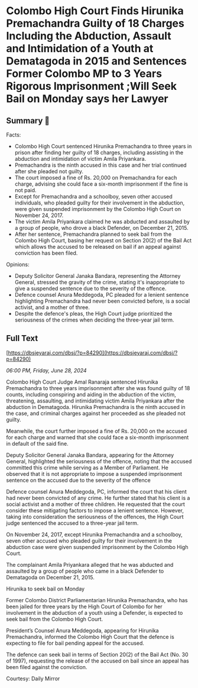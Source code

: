 # Colombo  High Court  Finds  Hirunika Premachandra Guilty of 18 Charges Including the Abduction, Assault and Intimidation of a Youth at Dematagoda in 2015 and  Sentences Former Colombo MP  to 3 Years  Rigorous Imprisonment ;Will Seek Bail on Monday says her Lawyer

## Summary 🤖

Facts:

- Colombo High Court sentenced Hirunika Premachandra to three years in prison after finding her guilty of 18 charges, including assisting in the abduction and intimidation of victim Amila Priyankara.
- Premachandra is the ninth accused in this case and her trial continued after she pleaded not guilty.
- The court imposed a fine of Rs. 20,000 on Premachandra for each charge, advising she could face a six-month imprisonment if the fine is not paid.
- Except for Premachandra and a schoolboy, seven other accused individuals, who pleaded guilty for their involvement in the abduction, were given suspended imprisonment by the Colombo High Court on November 24, 2017.
- The victim Amila Priyankara claimed he was abducted and assaulted by a group of people, who drove a black Defender, on December 21, 2015.
- After her sentence, Premachandra planned to seek bail from the Colombo High Court, basing her request on Section 20(2) of the Bail Act which allows the accused to be released on bail if an appeal against conviction has been filed.

Opinions:

- Deputy Solicitor General Janaka Bandara, representing the Attorney General, stressed the gravity of the crime, stating it's inappropriate to give a suspended sentence due to the severity of the offence.
- Defence counsel Anura Meddegoda, PC pleaded for a lenient sentence highlighting Premachandra had never been convicted before, is a social activist, and a mother of three.
- Despite the defence's pleas, the High Court judge prioritized the seriousness of the crimes when deciding the three-year jail term.

## Full Text

[https://dbsjeyaraj.com/dbsj/?p=84290](https://dbsjeyaraj.com/dbsj/?p=84290)

*06:00 PM, Friday, June 28, 2024*

Colombo High Court Judge Amal Ranaraja sentenced Hirunika Premachandra to three years imprisonment after she was found guilty of 18 counts, including conspiring and aiding in the abduction of the victim, threatening, assaulting, and intimidating victim Amila Priyankara after the abduction in Dematagoda. Hirunika Premachandra is the ninth accused in the case, and criminal charges against her proceeded as she pleaded not guilty.

Meanwhile, the court further imposed a fine of Rs. 20,000 on the accused for each charge and warned that she could face a six-month imprisonment in default of the said fine.

Deputy Solicitor General Janaka Bandara, appearing for the Attorney General, highlighted the seriousness of the offence, noting that the accused committed this crime while serving as a Member of Parliament. He observed that it is not appropriate to impose a suspended imprisonment sentence on the accused due to the severity of the offence

Defence counsel Anura Meddegoda, PC, informed the court that his client had never been convicted of any crime. He further stated that his client is a social activist and a mother of three children. He requested that the court consider these mitigating factors to impose a lenient sentence. However, taking into consideration the seriousness of the offences, the High Court judge sentenced the accused to a three-year jail term.

On November 24, 2017, except Hirunika Premachandra and a schoolboy, seven other accused who pleaded guilty for their involvement in the abduction case were given suspended imprisonment by the Colombo High Court.

The complainant Amila Priyankara alleged that he was abducted and assaulted by a group of people who came in a black Defender to Dematagoda on December 21, 2015.

Hirunika to seek bail on Monday

Former Colombo District Parliamentarian Hirunika Premachandra, who has been jailed for three years by the High Court of Colombo for her involvement in the abduction of a youth using a Defender, is expected to seek bail from the Colombo High Court.

President’s Counsel Anura Meddegoda, appearing for Hirunika Premachandra, informed the Colombo High Court that the defence is expecting to file for bail pending appeal for the accused.

The defence can seek bail in terms of Section 20(2) of the Bail Act (No. 30 of 1997), requesting the release of the accused on bail since an appeal has been filed against the conviction.

Courtesy: Daily  Mirror

